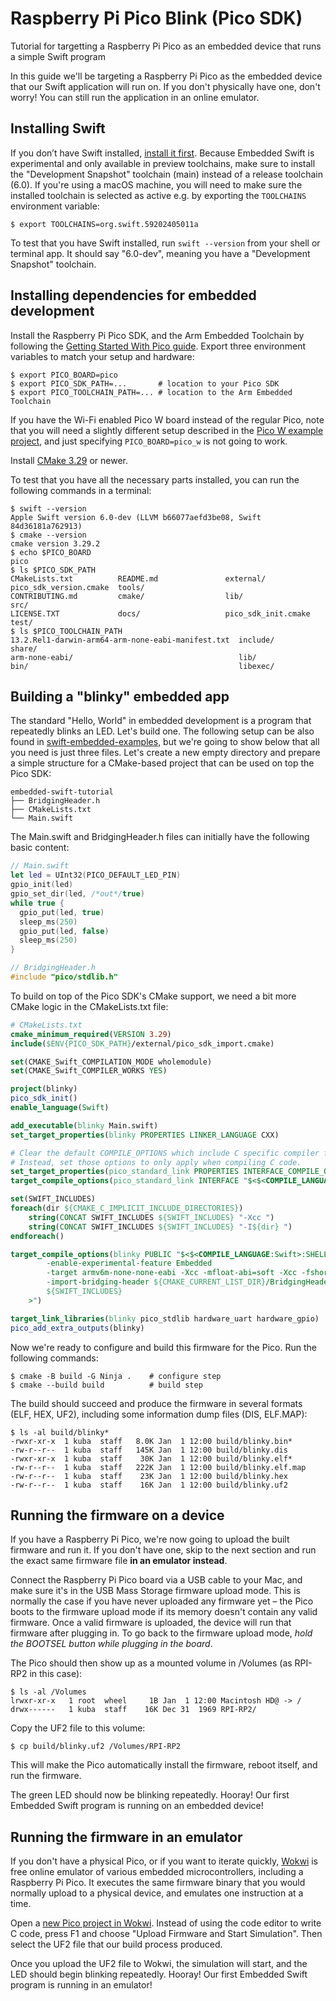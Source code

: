 # Raspberry Pi Pico Blink (Pico SDK)

Tutorial for targetting a Raspberry Pi Pico as an embedded device that runs a simple Swift program

In this guide we'll be targeting a Raspberry Pi Pico as the embedded device that our Swift application will run on. If you don't physically have one, don't worry! You can still run the application in an online emulator.

## Installing Swift

If you don’t have Swift installed, [install it first](https://www.swift.org/install). Because Embedded Swift is experimental and only available in preview toolchains, make sure to install the "Development Snapshot" toolchain (main) instead of a release toolchain (6.0). If you're using a macOS machine, you will need to make sure the installed toolchain is selected as active e.g. by exporting the `TOOLCHAINS` environment variable:

```shell
$ export TOOLCHAINS=org.swift.59202405011a
```

To test that you have Swift installed, run `swift --version` from your shell or terminal app. It should say "6.0-dev", meaning you have a "Development Snapshot" toolchain.

## Installing dependencies for embedded development

Install the Raspberry Pi Pico SDK, and the Arm Embedded Toolchain by following the [Getting Started With Pico guide](https://datasheets.raspberrypi.com/pico/getting-started-with-pico.pdf).
Export three environment variables to match your setup and hardware:

```shell
$ export PICO_BOARD=pico
$ export PICO_SDK_PATH=...       # location to your Pico SDK
$ export PICO_TOOLCHAIN_PATH=... # location to the Arm Embedded Toolchain
```

If you have the Wi-Fi enabled Pico W board instead of the regular Pico, note that you will need a slightly different setup described in the [Pico W example project](https://github.com/apple/swift-embedded-examples/tree/main/pico-w-blink-sdk), and just specifying `PICO_BOARD=pico_w` is not going to work.

Install [CMake 3.29](https://cmake.org/) or newer.

To test that you have all the necessary parts installed, you can run the following commands in a terminal:

```shell
$ swift --version
Apple Swift version 6.0-dev (LLVM b66077aefd3be08, Swift 84d36181a762913)
$ cmake --version
cmake version 3.29.2
$ echo $PICO_BOARD
pico
$ ls $PICO_SDK_PATH
CMakeLists.txt          README.md               external/               pico_sdk_version.cmake  tools/
CONTRIBUTING.md         cmake/                  lib/                    src/
LICENSE.TXT             docs/                   pico_sdk_init.cmake     test/
$ ls $PICO_TOOLCHAIN_PATH
13.2.Rel1-darwin-arm64-arm-none-eabi-manifest.txt  include/                                           share/
arm-none-eabi/                                     lib/
bin/                                               libexec/
```

## Building a "blinky" embedded app

The standard "Hello, World" in embedded development is a program that repeatedly blinks an LED. Let's build one. The following setup can be also found in [swift-embedded-examples](https://github.com/apple/swift-embedded-examples/blob/main/pico-blink-sdk/README.md), but we're going to show below that all you need is just three files.
Let's create a new empty directory and prepare a simple structure for a CMake-based project that can be used on top the Pico SDK:

```
embedded-swift-tutorial
├── BridgingHeader.h
├── CMakeLists.txt
└── Main.swift
```

The Main.swift and BridgingHeader.h files can initially have the following basic content:

```swift
// Main.swift
let led = UInt32(PICO_DEFAULT_LED_PIN)
gpio_init(led)
gpio_set_dir(led, /*out*/true)
while true {
  gpio_put(led, true)
  sleep_ms(250)
  gpio_put(led, false)
  sleep_ms(250)
}
```

```c
// BridgingHeader.h
#include "pico/stdlib.h"
```

To build on top of the Pico SDK's CMake support, we need a bit more CMake logic in the CMakeLists.txt file:

```cmake
# CMakeLists.txt
cmake_minimum_required(VERSION 3.29)
include($ENV{PICO_SDK_PATH}/external/pico_sdk_import.cmake)

set(CMAKE_Swift_COMPILATION_MODE wholemodule)
set(CMAKE_Swift_COMPILER_WORKS YES)

project(blinky)
pico_sdk_init()
enable_language(Swift)

add_executable(blinky Main.swift)
set_target_properties(blinky PROPERTIES LINKER_LANGUAGE CXX)

# Clear the default COMPILE_OPTIONS which include C specific compiler flags that the Swift compiler will not accept
# Instead, set those options to only apply when compiling C code.
set_target_properties(pico_standard_link PROPERTIES INTERFACE_COMPILE_OPTIONS "")
target_compile_options(pico_standard_link INTERFACE "$<$<COMPILE_LANGUAGE:C>:SHELL: -ffunction-sections -fdata-sections>")

set(SWIFT_INCLUDES)
foreach(dir ${CMAKE_C_IMPLICIT_INCLUDE_DIRECTORIES})
    string(CONCAT SWIFT_INCLUDES ${SWIFT_INCLUDES} "-Xcc ")
    string(CONCAT SWIFT_INCLUDES ${SWIFT_INCLUDES} "-I${dir} ")
endforeach()

target_compile_options(blinky PUBLIC "$<$<COMPILE_LANGUAGE:Swift>:SHELL:
        -enable-experimental-feature Embedded
        -target armv6m-none-none-eabi -Xcc -mfloat-abi=soft -Xcc -fshort-enums -Xfrontend -function-sections
        -import-bridging-header ${CMAKE_CURRENT_LIST_DIR}/BridgingHeader.h
        ${SWIFT_INCLUDES}
    >")

target_link_libraries(blinky pico_stdlib hardware_uart hardware_gpio)
pico_add_extra_outputs(blinky)
```

Now we're ready to configure and build this firmware for the Pico. Run the following commands:

```shell
$ cmake -B build -G Ninja .    # configure step
$ cmake --build build          # build step
```

The build should succeed and produce the firmware in several formats (ELF, HEX, UF2), including some information dump files (DIS, ELF.MAP):

```shell
$ ls -al build/blinky*
-rwxr-xr-x  1 kuba  staff   8.0K Jan  1 12:00 build/blinky.bin*
-rw-r--r--  1 kuba  staff   145K Jan  1 12:00 build/blinky.dis
-rwxr-xr-x  1 kuba  staff    30K Jan  1 12:00 build/blinky.elf*
-rw-r--r--  1 kuba  staff   222K Jan  1 12:00 build/blinky.elf.map
-rw-r--r--  1 kuba  staff    23K Jan  1 12:00 build/blinky.hex
-rw-r--r--  1 kuba  staff    16K Jan  1 12:00 build/blinky.uf2
```

## Running the firmware on a device

If you have a Raspberry Pi Pico, we're now going to upload the built firmware and run it. If you don't have one, skip to the next section and run the exact same firmware file **in an emulator instead**.

Connect the Raspberry Pi Pico board via a USB cable to your Mac, and make sure it's in the USB Mass Storage firmware upload mode. This is normally the case if you have never uploaded any firmware yet – the Pico boots to the firmware upload mode if its memory doesn't contain any valid firmware. Once a valid firmware is uploaded, the device will run that firmware after plugging in. To go back to the firmware upload mode, *hold the BOOTSEL button while plugging in the board*.

The Pico should then show up as a mounted volume in /Volumes (as RPI-RP2 in this case):

```shell
$ ls -al /Volumes
lrwxr-xr-x   1 root  wheel     1B Jan  1 12:00 Macintosh HD@ -> /
drwx------   1 kuba  staff    16K Dec 31  1969 RPI-RP2/
```

Copy the UF2 file to this volume:

```shell
$ cp build/blinky.uf2 /Volumes/RPI-RP2
```

This will make the Pico automatically install the firmware, reboot itself, and run the firmware.

The green LED should now be blinking repeatedly. Hooray! Our first Embedded Swift program is running on an embedded device!

## Running the firmware in an emulator

If you don't have a physical Pico, or if you want to iterate quickly, [Wokwi](https://wokwi.com/) is free online emulator of various embedded microcontrollers, including a Raspberry Pi Pico. It executes the same firmware binary that you would normally upload to a physical device, and emulates one instruction at a time.

Open a [new Pico project in Wokwi](https://wokwi.com/projects/new/pi-pico). Instead of using the code editor to write C code, press F1 and choose "Upload Firmware and Start Simulation". Then select the UF2 file that our build process produced.

Once you upload the UF2 file to Wokwi, the simulation will start, and the LED should begin blinking repeatedly. Hooray! Our first Embedded Swift program is running in an emulator!
